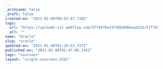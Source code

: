 ```yaml
---
_archived: false
_draft: false
created-on: "2021-01-08T00:55:47.738Z"
logo:
  url: "https://uploads-ssl.webflow.com/5ff497be147d9b4966ead314/5ff7b554209604de9cee6a3a_endpoints_0088_Oracle.jpg"
  alt: ""
name: "Oracle"
slug: "oracle"
updated-on: "2021-01-08T01:28:53.717Z"
published-on: "2021-01-08T01:47:00.145Z"
tags: "sourcees"
layout: "single-sourcees.html"
---
```



